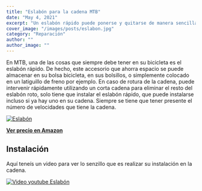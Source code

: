 ```yaml
---
title: "Eslabón para la cadena MTB"
date: "May 4, 2021"
excerpt: "Un eslabón rápido puede ponerse y quitarse de manera sencilla únicamente con las manos."
cover_image: "/images/posts/eslabon.jpg"
category: "Reparación"
author: ""
author_image: ""
---
```


En MTB, una de las cosas que siempre debe tener en su bicicleta es el eslabón rápido. De hecho, este accesorio que ahorra espacio se puede almacenar en su bolsa bicicleta, en sus bolsillos, o simplemente colocado en un latiguillo de freno por ejemplo. En caso de rotura de la cadena, puede intervenir rápidamente utilizando un corta cadena para eliminar el resto del eslabón roto, solo tiene que instalar el eslabón rápido, que puede instalarse incluso si ya hay uno en su cadena. Siempre se tiene que tener presente el número de velocidades que tiene la cadena.

[![Eslabón](/images/posts/content/post-eslabon/eslabon.jpg)](https://www.amazon.es/WASAGA-bicicleta-velocidades-conectores-reutilizables/dp/B08BNS2JK5?pd_rd_w=LfNyT&pf_rd_p=dcd633b7-cb38-4615-862b-a9bd1fbbb388&pf_rd_r=YKJJCG8880MB5K42T1Z5&pd_rd_r=9bc77346-5fef-4283-b8de-e0cc908b6da1&pd_rd_wg=39GHs&pd_rd_i=B08BNJCQD6&th=1&linkCode=ll1&tag=devser-21&linkId=a87530e56d97d53a3a99979118ad4d0c&language=es_ES&ref_=as_li_ss_tl "Eslabón")

**[Ver precio en Amazon](https://www.amazon.es/WASAGA-bicicleta-velocidades-conectores-reutilizables/dp/B08BNS2JK5?pd_rd_w=LfNyT&pf_rd_p=dcd633b7-cb38-4615-862b-a9bd1fbbb388&pf_rd_r=YKJJCG8880MB5K42T1Z5&pd_rd_r=9bc77346-5fef-4283-b8de-e0cc908b6da1&pd_rd_wg=39GHs&pd_rd_i=B08BNJCQD6&th=1&linkCode=ll1&tag=devser-21&linkId=a87530e56d97d53a3a99979118ad4d0c&language=es_ES&ref_=as_li_ss_tl)**

## Instalación

Aquí teneís un video para ver lo senzillo que es realizar su instalación en la cadena.

[![Video youtube Eslabón](/images/posts/content/post-eslabon/instalacion-eslabon.jpg)](http://www.youtube.com/watch?v=Kh5LxznIJXE "Video youtube Eslabón")
